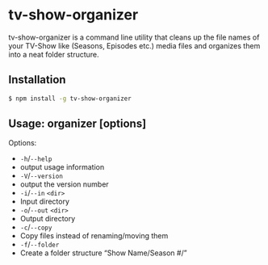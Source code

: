 # tv-show-organizer

tv-show-organizer is a command line utility that cleans up the file names of your TV-Show like (Seasons, Episodes etc.) media files and organizes them into a neat folder structure.

## Installation

```bash
$ npm install -g tv-show-organizer
```

## Usage: organizer [options]

Options:

-  `-h`/`--help`       
  - output usage information
-  `-V`/`--version`    
  - output the version number
-  `-i`/`--in` `<dir>`   
  - Input directory
-  `-o`/`--out` `<dir>`  
  - Output directory
-  `-c`/`--copy`
  - Copy files instead of renaming/moving them
-  `-f`/`--folder`     
  - Create a folder structure “Show Name/Season #/”
